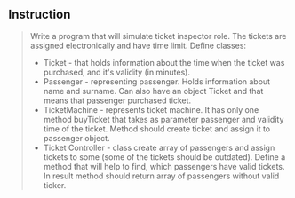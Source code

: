 ## Instruction

>Write a program that will simulate ticket inspector role. 
>The tickets are assigned electronically and have time limit.
>Define classes:
>* Ticket - that holds information about the time when the ticket was purchased, and it's validity (in minutes).
>* Passenger - representing passenger. Holds information about name and surname. 
>Can also have an object Ticket and that means that passenger purchased ticket.
>* TicketMachine - represents ticket machine. It has only one method buyTicket that
>takes as parameter passenger and validity time of the ticket. 
>Method should create ticket and assign it to passenger object.
>* Ticket Controller  - class create array of passengers and assign tickets to some
>(some of the tickets should be outdated). 
>Define a method that will help to find, which passengers have valid tickets. 
>In result method should return array of passengers without valid ticker.